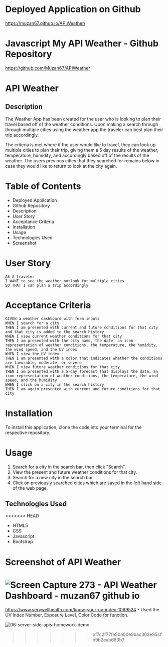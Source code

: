 # Deployed Application on Github

https://muzan67.github.io/APIWeather/

# Javascript My API Weather - Github Repository

https://github.com/Muzan67/APIWeather

# API Weather

## Description

The Weather App has been created for the user who is looking to plan their travel based off of the weather conditions. Upon making a search through through multiple cities using the weather app the traveler can best plan their trip accordingly.

The criteria is met where if the user would like to travel, they can look up multiple cities to plan their trip, giving them a 5 day results of the weather, temperature, humidity, and accordingly based off of the results of the weather. The users previous cities that they searched for remains below in case they would like to return to look at the city again.

# Table of Contents

- Deployed Application
- Github Repository
- Description
- User Story
- Acceptance Criteria
- Installation
- Usage
- Technologies Used
- Screenshot

# User Story

```
AS A traveler
I WANT to see the weather outlook for multiple cities
SO THAT I can plan a trip accordingly

```

# Acceptance Criteria

```
GIVEN a weather dashboard with form inputs
WHEN I search for a city
THEN I am presented with current and future conditions for that city and that city is added to the search history
WHEN I view current weather conditions for that city
THEN I am presented with the city name, the date, an icon representation of weather conditions, the temperature, the humidity, the wind speed, and the UV index
WHEN I view the UV index
THEN I am presented with a color that indicates whether the conditions are favorable, moderate, or severe
WHEN I view future weather conditions for that city
THEN I am presented with a 5-day forecast that displays the date, an icon representation of weather conditions, the temperature, the wind speed, and the humidity
WHEN I click on a city in the search history
THEN I am again presented with current and future conditions for that city

```

# Installation

To install this application, clone the code into your terminal for the respective repository.

# Usage

1. Search for a city in the search bar, then click "Search".
2. View the present and future weather conditions for that city.
3. Search for a new city in the search bar.
4. Click on previously searched cities which are saved in the left hand side of the web page.

## Technologies Used

<<<<<<< HEAD
- HTML5
- CSS
- Javascript
- Bootstrap

# Screenshot of API Weather

![Screen Capture 273 - API Weather Dashboard - muzan67 github io](https://user-images.githubusercontent.com/102841726/185286557-b7a245bd-f14f-4a65-9d0a-61f111fbf328.jpg)
=======
https://www.verywellhealth.com/know-your-uv-index-1069524 - Used the UV Index Number, Exposure Level, Color Code for function. 

![06-server-side-apis-homework-demo](https://user-images.githubusercontent.com/102841726/170908932-92474259-e741-48c9-9223-8e3f3435731c.png)
>>>>>>> bf7c2f77fe50a00e9bac303e85cfb9b2eab683b7
